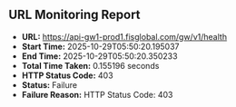 ## URL Monitoring Report

- **URL:** https://api-gw1-prod1.fisglobal.com/gw/v1/health
- **Start Time:** 2025-10-29T05:50:20.195037
- **End Time:** 2025-10-29T05:50:20.350233
- **Total Time Taken:** 0.155196 seconds
- **HTTP Status Code:** 403
- **Status:** Failure
- **Failure Reason:** HTTP Status Code: 403
